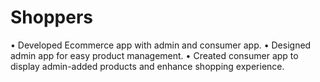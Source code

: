 # Shoppers
• Developed Ecommerce app with admin and consumer app. • Designed admin app for easy product management. • Created consumer app to display admin-added products and enhance shopping experience.
